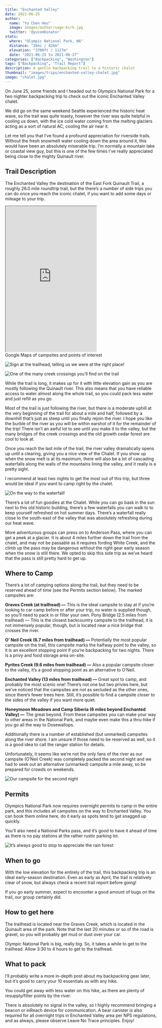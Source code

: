 ```yaml
---
title: "Enchanted Valley"
date: 2021-06-25
author: 
  name: "Yu Chen Hou"
  image: images/author/sage-kirk.jpg
  twitter: '@yucombinator'
stats:
  where: "Olympic National Park, WA"
  distance: "26mi / 42km"
  elevation: "3700ft / 1127m"
  date: "2021-06-25 to 2021-06-27"
categories: ["Backpacking", "Washington"]
tags: ["Backpacking", "Trail Report"]
description: A gentle backpacking trail to a historic chalet
thumbnail: "images/trips/enchanted-valley-chalet.jpg"
image: "chalet.jpg"
---
```


On June 25, some friends and I headed out to Olympics National Park for a two nighter backpacking trip to check out the iconic Enchanted Valley chalet.

We did go on the same weekend Seattle experienced the historic heat wave, so the trail was quite toasty, however the river was quite helpful in cooling us down, with the ice cold water coming from the melting glaciers acting as a sort of natural AC, cooling the air near it.

Let me tell you that I’ve found a profound appreciation for riverside trails. Without the fresh snowmelt water cooling down the area around it, this would have been an absolutely miserable trip. I’m normally a mountain lake or coastal view guy, but this is one of the few times I’ve really appreciated being close to the mighty Quinault river.

## Trail Description
The Enchanted Valley the destination of the East Fork Quinault Trail, a roughly 26.0 mile roundtrip trail, but the there’s a number of side trips you can do once you reach the iconic chalet, if you want to add some days or mileage to your trip.

<iframe src="https://www.google.com/maps/d/u/0/embed?mid=1m9GZPRtma_KTgPx1PCWBTPiMkH7GwEMD&ehbc=2E312F" width=”100%” height="480"></iframe>
<figcaption>Google Maps of campsites and points of interest</figcaption>

![Sign at the trailhead, telling us we were at the right place!](sign.jpeg "Sign at the trailhead, telling us we were at the right place!")

![One of the many creek crossings you’ll find on the trail](creek.jpeg "One of the many creek crossings you’ll find on the trail")

While the trail is long, it makes up for it with little elevation gain as you are mostly following the Quinault river. This also means that you have reliable access to water almost along the whole trail, so you could pack less water and just refill as you go.

Most of the trail is just following the river, but there is a moderate uphill at the very beginning of the trail for about a mile and half, followed by a downhill that’s just as steep until you finally rejoin the river. I hope you like the burble of the river as you will be within earshot of it for the remainder of the trip! There isn’t an awful lot to see until you make it to the valley, but the many bridges of the creek crossings and the old growth cedar forest are cool to look at.

Once you reach the last mile of the trail, the river valley dramatically opens up until a clearing, giving you a nice view of the Chalet. If you show up when the snow melt is at its maximum, there will also be a lot of cascading waterfalls along the walls of the mountains lining the valley, and it really is a pretty sight.

I recommend at least two nights to get the most out of this trip, but three would be ideal if you want to camp right by the chalet.

![On the way to the waterfall!](waterfall.jpeg "On the way to the waterfall!")

There’s a lot of fun goodies at the Chalet. While you can go bask in the sun next to this old historic building, there’s a few waterfalls you can walk to to keep yourself refreshed on hot summer days. There’s a waterfall really close to the south-east of the valley that was absolutely refreshing during our heat wave.

More adventurous groups can press on to Anderson Pass, where you can get a peek at a glacier. It is about 4 miles further down the trail from the chalet, and may not be passable as it requires fording White Creek, and the climb up the pass may be dangerous without the right gear early season when the snow is still there. We opted to skip this side trip as we’ve heard that the pass is still pretty hard to get up.

## Where to Camp
There’s a lot of camping options along the trail, but they need to be reserved ahead of time (see the Permits section below). The marked campsites are:

**Graves Creek (at trailhead) —** This is the ideal campsite to stay at if you’re looking to car camp before or after your trip, no water is supplied though, so you’ll need to pack in or filter your own.
Pony Bridge (2.5 miles from trailhead) — This is the closest backcountry campsite to the trailhead, it is not immensely popular, though, but is located near a nice bridge that crosses the river.

**O’ Neil Creek (6.7 miles from trailhead) —** Potentially the most popular campsite on the trail, this campsite marks the halfway point to the valley, so it is an excellent stopping point if you’re backpacking for two nights. There is a privy and food storage area on-site.

**Pyrites Creek (9.6 miles from trailhead) —** Also a popular campsite closer to the valley, it’s a good stopping point as an alternative to O’Neil.

**Enchanted Valley (13 miles from trailhead) —** Great spot to camp, and probably the most scenic one! There’s not one but two privies here, but we’ve noticed that the campsites are not as secluded as the other ones, since there’s fewer trees here. Still, it’s possible to find a campsite closer to the sides of the valley if you want more quiet.

**Honeymoon Meadows and Camp Siberia (6 miles beyond Enchanted Valley) —** The great beyond. From these campsites you can make your way to other areas in the National Park, and maybe even make this a thru-hike if you go all the way to Dosewallops.

Additionally there is a number of established (but unmarked) campsites along the river shore. I am unsure if those need to be reserved as well, so it is a good idea to call the ranger station for details.

Unfortunately, it seems like we’re not the only fans of the river as our campsite (O’Neil Creek) was completely packed the second night and we had to seek out an alternative (unmarked) campsite a mile away, so be prepared for crowds on weekends.


![Our campsite for the second night](camp.jpeg "Our campsite for the second night")

## Permits
Olympics National Park now requires overnight permits to camp in the entire park, and this includes all campsites on the way to Enchanted Valley. You can book them online here, do it early as spots tend to get snagged up quickly.

You’ll also need a National Parks pass, and it’s good to have it ahead of time as there is no pay stations at the rather rustic parking lot.


![It’s always good to stop to appreciate the rain forest](tree.jpeg "It’s always good to stop to appreciate the rain forest")


## When to go
With the low elevation for the entirely of the trail, this backpacking trip is an ideal early-season destination. Even as early as April, the trail is relatively clear of snow, but always check a recent trail report before going!

If you go early summer, expect to encounter a good amount of bugs on the trail, our group certainly did.

## How to get here
The trailhead is located near the Graves Creek, which is located in the Quinault area of the park. Note that the last 20 minutes or so of the road is gravel, so you will probably get mud or dust over your car.

Olympic National Park is big, really big. So, it takes a while to get to the trailhead. Allow 3:30 to 4 hours to get to the trailhead.


## What to pack
I’ll probably write a more in-depth post about my backpacking gear later, but it’s good to carry your 10 essentials as with any hike.

You could get away with less water on this hike, as there are plenty of resupply/filter points by the river.

There is absolutely no signal in the valley, so I highly recommend bringing a beacon or inReach device for communication. A bear canister is also required for all overnight trips in Enchanted Valley area per NPS regulations, and as always, please observe Leave No Trace principles. Enjoy!

